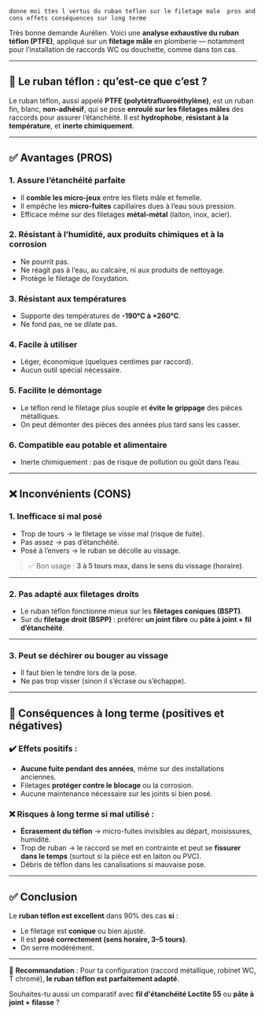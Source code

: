 ```
donne moi ttes l vertus du ruban teflon sur le filetage male  pros and cons effets conséquences sur long terme 
```

Très bonne demande Aurélien. Voici une **analyse exhaustive du ruban téflon (PTFE)**, appliqué sur un **filetage mâle** en plomberie — notamment pour l’installation de raccords WC ou douchette, comme dans ton cas.

------

## 🧵 **Le ruban téflon : qu’est-ce que c’est ?**

Le ruban téflon, aussi appelé **PTFE (polytétrafluoroéthylène)**, est un ruban fin, blanc, **non-adhésif**, qui se pose **enroulé sur les filetages mâles** des raccords pour assurer l’étanchéité. Il est **hydrophobe**, **résistant à la température**, et **inerte chimiquement**.

------

## ✅ **Avantages (PROS)**

### 1. **Assure l’étanchéité parfaite**

- Il **comble les micro-jeux** entre les filets mâle et femelle.
- Il empêche les **micro-fuites** capillaires dues à l’eau sous pression.
- Efficace même sur des filetages **métal-métal** (laiton, inox, acier).

### 2. **Résistant à l’humidité, aux produits chimiques et à la corrosion**

- Ne pourrit pas.
- Ne réagit pas à l’eau, au calcaire, ni aux produits de nettoyage.
- Protège le filetage de l’oxydation.

### 3. **Résistant aux températures**

- Supporte des températures de **-190°C à +260°C**.
- Ne fond pas, ne se dilate pas.

### 4. **Facile à utiliser**

- Léger, économique (quelques centimes par raccord).
- Aucun outil spécial nécessaire.

### 5. **Facilite le démontage**

- Le téflon rend le filetage plus souple et **évite le grippage** des pièces métalliques.
- On peut démonter des pièces des années plus tard sans les casser.

### 6. **Compatible eau potable et alimentaire**

- Inerte chimiquement : pas de risque de pollution ou goût dans l’eau.

------

## ❌ **Inconvénients (CONS)**

### 1. **Inefficace si mal posé**

- Trop de tours → le filetage se visse mal (risque de fuite).
- Pas assez → pas d’étanchéité.
- Posé à l’envers → le ruban se décolle au vissage.

> ✅ Bon usage : **3 à 5 tours max, dans le sens du vissage (horaire)**.

------

### 2. **Pas adapté aux filetages droits**

- Le ruban téflon fonctionne mieux sur les **filetages coniques (BSPT)**.
- Sur du **filetage droit (BSPP)** : préférer **un joint fibre** ou **pâte à joint + fil d’étanchéité**.

------

### 3. **Peut se déchirer ou bouger au vissage**

- Il faut bien le tendre lors de la pose.
- Ne pas trop visser (sinon il s’écrase ou s’échappe).

------

## 🧪 **Conséquences à long terme (positives et négatives)**

### ✔️ Effets positifs :

- **Aucune fuite pendant des années**, même sur des installations anciennes.
- Filetages **protéger contre le blocage** ou la corrosion.
- Aucune maintenance nécessaire sur les joints si bien posé.

### ❌ Risques à long terme si mal utilisé :

- **Écrasement du téflon** → micro-fuites invisibles au départ, moisissures, humidité.
- Trop de ruban → le raccord se met en contrainte et peut se **fissurer dans le temps** (surtout si la pièce est en laiton ou PVC).
- Débris de téflon dans les canalisations si mauvaise pose.

------

## ✅ Conclusion

Le **ruban téflon est excellent** dans 90% des cas **si** :

- Le filetage est **conique** ou bien ajusté.
- Il est **posé correctement (sens horaire, 3–5 tours)**.
- On serre modérément.

------

📌 **Recommandation** : Pour ta configuration (raccord métallique, robinet WC, T chromé), **le ruban téflon est parfaitement adapté**.

Souhaites-tu aussi un comparatif avec **fil d'étanchéité Loctite 55** ou **pâte à joint + filasse** ?